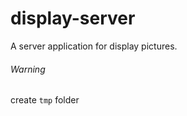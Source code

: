 # display-server
A server application for display pictures.


###### Warning
create <code>tmp</code> folder

